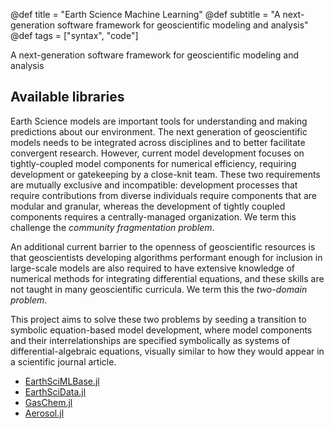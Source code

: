 @def title = "Earth Science Machine Learning"
@def subtitle = "A next-generation software framework for geoscientific modeling and analysis"
@def tags = ["syntax", "code"]

A next-generation software framework for geoscientific modeling and analysis

<!-- \tableofcontents <!-- you can use \toc as well -->

## Available libraries

Earth Science models are important tools for understanding and making predictions about our environment.
The next generation of geoscientific models needs to be integrated across disciplines and to better facilitate convergent research.
However, current model development focuses on tightly-coupled model components for numerical efficiency, requiring development or gatekeeping by a close-knit team.
These two requirements are mutually exclusive and incompatible: development processes that require contributions from diverse individuals require components that are modular and granular, whereas the development of tightly coupled components requires a centrally-managed organization.
We term this challenge the *community fragmentation problem*.

An additional current barrier to the openness of geoscientific resources is that geoscientists developing algorithms performant enough for inclusion in large-scale models are also required to have extensive knowledge of numerical methods for integrating differential equations, and these skills are not taught in many geoscientific curricula.
We term this the *two-domain problem*.

This project aims to solve these two problems by seeding a transition to symbolic equation-based model development, where model components and their interrelationships are specified symbolically as systems of differential-algebraic equations, visually similar to how they would appear in a scientific journal article.

* [EarthSciMLBase.jl](https://base.earthsci.dev)
* [EarthSciData.jl](https://data.earthsci.dev)
* [GasChem.jl](https://gaschem.earthsci.dev)
* [Aerosol.jl](https://aerosol.earthsci.dev)
